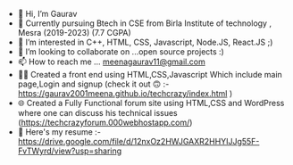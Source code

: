 - 👋 Hi, I’m Gaurav
- 🏫 Currently pursuing Btech in CSE from Birla Institute of technology , Mesra (2019-2023) (7.7 CGPA)
- 👀 I’m interested in C++, HTML, CSS, Javascript, Node.JS, React.JS ;)
- 💞 I’m looking to collaborate on ...open source projects :)
- 📫 How to reach me ... meenagaurav11@gmail.com
- 🧑‍💻 Created a front end using HTML,CSS,Javascript Which include main page,Login and signup (check it out 🙃 :- https://gaurav2001meena.github.io/techcrazy/index.html )
- 🌐 Created a Fully Functional forum site using HTML,CSS and WordPress where one can discuss his technical issues (https://techcrazyforum.000webhostapp.com/)
- 📄 Here's my resume :- https://drive.google.com/file/d/12nxOz2HWJGAXR2HHYIJJg55F-FvTWyrd/view?usp=sharing 



